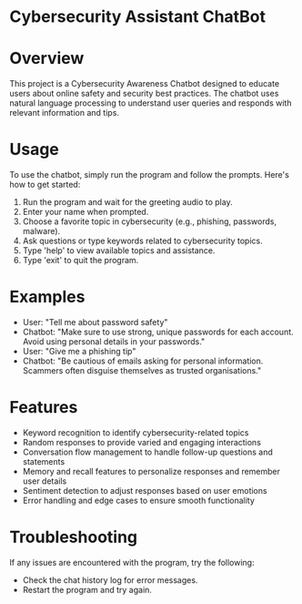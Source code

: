 # Cybersecurity Assistant ChatBot


# Overview
This project is a Cybersecurity Awareness Chatbot designed to educate users about online safety and security best practices. The chatbot uses natural language processing to understand user queries and responds with relevant information and tips.

# Usage
To use the chatbot, simply run the program and follow the prompts. Here's how to get started:
1. Run the program and wait for the greeting audio to play.
2. Enter your name when prompted.
3. Choose a favorite topic in cybersecurity (e.g., phishing, passwords, malware).
4. Ask questions or type keywords related to cybersecurity topics.
5. Type 'help' to view available topics and assistance.
6. Type 'exit' to quit the program.

# Examples
- User: "Tell me about password safety"
- Chatbot: "Make sure to use strong, unique passwords for each account. Avoid using personal details in your passwords."
- User: "Give me a phishing tip"
- Chatbot: "Be cautious of emails asking for personal information. Scammers often disguise themselves as trusted organisations."

# Features
- Keyword recognition to identify cybersecurity-related topics
- Random responses to provide varied and engaging interactions
- Conversation flow management to handle follow-up questions and statements
- Memory and recall features to personalize responses and remember user details
- Sentiment detection to adjust responses based on user emotions
- Error handling and edge cases to ensure smooth functionality

# Troubleshooting
If any issues are encountered with the program, try the following:
- Check the chat history log for error messages.
- Restart the program and try again.

